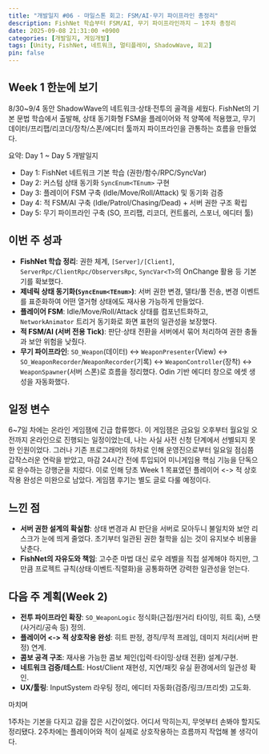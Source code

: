 ```yaml
---
title: "개발일지 #06 - 마일스톤 회고: FSM/AI·무기 파이프라인 총정리"
description: FishNet 학습부터 FSM/AI, 무기 파이프라인까지 — 1주차 총정리
date: 2025-09-08 21:31:00 +0900
categories: [개발일지, 게임개발]
tags: [Unity, FishNet, 네트워크, 멀티플레이, ShadowWave, 회고]
pin: false
---
```


## Week 1 한눈에 보기

8/30~9/4 동안 ShadowWave의 네트워크·상태·전투의 골격을 세웠다. FishNet의 기본 문법 학습에서 출발해, 상태 동기화형 FSM을 플레이어와 적 양쪽에 적용했고, 무기 데이터/프리팹/리코더/장착/스폰/에디터 툴까지 파이프라인을 관통하는 흐름을 만들었다.

요약: Day 1 ~ Day 5 개발일지
- Day 1: FishNet 네트워크 기본 학습 (권한/함수/RPC/SyncVar)
- Day 2: 커스텀 상태 동기화 `SyncEnum<TEnum>` 구현
- Day 3: 플레이어 FSM 구축 (Idle/Move/Roll/Attack) 및 동기화 검증
- Day 4: 적 FSM/AI 구축 (Idle/Patrol/Chasing/Dead) + 서버 권한 구조 확립
- Day 5: 무기 파이프라인 구축 (SO, 프리팹, 리코더, 컨트롤러, 스포너, 에디터 툴)

## 이번 주 성과

- **FishNet 학습 정리**: 권한 체계, `[Server]/[Client]`, `ServerRpc/ClientRpc/ObserversRpc`, `SyncVar<T>`의 OnChange 활용 등 기본기를 확보했다.
- **제네릭 상태 동기화(`SyncEnum<TEnum>`)**: 서버 권한 변경, 델타/풀 전송, 변경 이벤트를 표준화하여 어떤 열거형 상태에도 재사용 가능하게 만들었다.
- **플레이어 FSM**: Idle/Move/Roll/Attack 상태를 컴포넌트화하고, `NetworkAnimator` 트리거 동기화로 화면 표현의 일관성을 보장했다.
- **적 FSM/AI (서버 전용 Tick)**: 판단·상태 전환을 서버에서 묶어 처리하여 권한 충돌과 보안 위험을 낮췄다.
- **무기 파이프라인**: `SO_Weapon`(데이터) <-> `WeaponPresenter`(View) <-> `SO_WeaponRecorder`/`WeaponRecorder`(기록) <-> `WeaponController`(장착) <-> `WeaponSpawner`(서버 스폰)로 흐름을 정리했다. Odin 기반 에디터 창으로 에셋 생성을 자동화했다.

## 일정 변수

6~7일 차에는 온라인 게임잼에 긴급 합류했다. 이 게임잼은 금요일 오후부터 월요일 오전까지 온라인으로 진행되는 일정이었는데, 나는 사실 사전 신청 단계에서 선별되지 못한 인원이었다. 그러나 기존 프로그래머의 하차로 인해 운영진으로부터 일요일 점심쯤 갑작스러운 연락을 받았고, 마감 24시간 전에 투입되어 미니게임용 핵심 기능을 단독으로 완수하는 강행군을 치렀다. 이로 인해 당초 Week 1 목표였던 플레이어 <-> 적 상호작용 완성은 미완으로 남았다. 게임잼 후기는 별도 글로 다룰 예정이다.

## 느낀 점

- **서버 권한 설계의 확실함**: 상태 변경과 AI 판단을 서버로 모아두니 불일치와 보안 리스크가 눈에 띄게 줄었다. 초기부터 일관된 권한 철학을 심는 것이 유지보수 비용을 낮춘다.
- **FishNet의 자유도와 책임**: 고수준 마법 대신 로우 레벨을 직접 설계해야 하지만, 그만큼 프로젝트 규칙(상태·이벤트·직렬화)을 공통화하면 강력한 일관성을 얻는다.

## 다음 주 계획(Week 2)

- **전투 파이프라인 확장**: `SO_WeaponLogic` 정식화(근접/원거리 타이밍, 히트 훅), 스탯(사거리/공속 등) 정의.
- **플레이어 <-> 적 상호작용 완성**: 히트 판정, 경직/무적 프레임, 데미지 처리(서버 판정) 연계.
- **콤보 공격 구조**: 재사용 가능한 콤보 체인(입력·타이밍·상태 전환) 설계/구현.
- **네트워크 검증/테스트**: Host/Client 재현성, 지연/패킷 유실 환경에서의 일관성 확인.
- **UX/툴링**: InputSystem 라우팅 정리, 에디터 자동화(검증/링크/프리셋) 고도화.

마치며

1주차는 기본을 다지고 감을 잡은 시간이었다. 어디서 막히는지, 무엇부터 손봐야 할지도 정리됐다.
2주차에는 플레이어와 적이 실제로 상호작용하는 흐름까지 작업해 볼 생각이다.